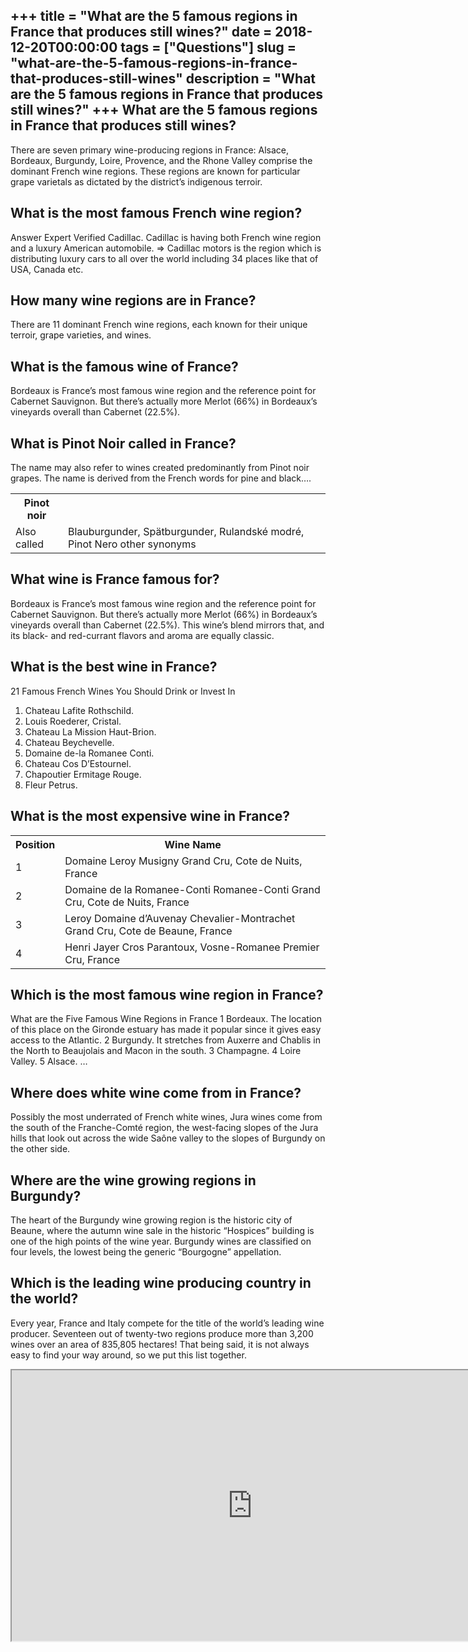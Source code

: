 +++
title = "What are the 5 famous regions in France that produces still wines?"
date = 2018-12-20T00:00:00
tags = ["Questions"]
slug = "what-are-the-5-famous-regions-in-france-that-produces-still-wines"
description = "What are the 5 famous regions in France that produces still wines?"
+++
What are the 5 famous regions in France that produces still wines?
------------------------------------------------------------------

There are seven primary wine-producing regions in France: Alsace, Bordeaux, Burgundy, Loire, Provence, and the Rhone Valley comprise the dominant French wine regions. These regions are known for particular grape varietals as dictated by the district’s indigenous terroir.

What is the most famous French wine region?
-------------------------------------------

Answer Expert Verified Cadillac. Cadillac is having both French wine region and a luxury American automobile. =&gt; Cadillac motors is the region which is distributing luxury cars to all over the world including 34 places like that of USA, Canada etc.

How many wine regions are in France?
------------------------------------

There are 11 dominant French wine regions, each known for their unique terroir, grape varieties, and wines.

What is the famous wine of France?
----------------------------------

Bordeaux is France’s most famous wine region and the reference point for Cabernet Sauvignon. But there’s actually more Merlot (66%) in Bordeaux’s vineyards overall than Cabernet (22.5%).

What is Pinot Noir called in France?
------------------------------------

The name may also refer to wines created predominantly from Pinot noir grapes. The name is derived from the French words for pine and black….

<table><tr><th>Pinot noir</th></tr><tr><td>Also called</td><td>Blauburgunder, Spätburgunder, Rulandské modré, Pinot Nero other synonyms</td></tr></table>

What wine is France famous for?
-------------------------------

Bordeaux is France’s most famous wine region and the reference point for Cabernet Sauvignon. But there’s actually more Merlot (66%) in Bordeaux’s vineyards overall than Cabernet (22.5%). This wine’s blend mirrors that, and its black- and red-currant flavors and aroma are equally classic.

What is the best wine in France?
--------------------------------

21 Famous French Wines You Should Drink or Invest In

1. Chateau Lafite Rothschild.
2. Louis Roederer, Cristal.
3. Chateau La Mission Haut-Brion.
4. Chateau Beychevelle.
5. Domaine de-la Romanee Conti.
6. Chateau Cos D’Estournel.
7. Chapoutier Ermitage Rouge.
8. Fleur Petrus.

What is the most expensive wine in France?
------------------------------------------

<table><tr><th>Position</th><th>Wine Name</th></tr><tr><td>1</td><td>Domaine Leroy Musigny Grand Cru, Cote de Nuits, France</td></tr><tr><td>2</td><td>Domaine de la Romanee-Conti Romanee-Conti Grand Cru, Cote de Nuits, France</td></tr><tr><td>3</td><td>Leroy Domaine d’Auvenay Chevalier-Montrachet Grand Cru, Cote de Beaune, France</td></tr><tr><td>4</td><td>Henri Jayer Cros Parantoux, Vosne-Romanee Premier Cru, France</td></tr></table>

Which is the most famous wine region in France?
-----------------------------------------------

What are the Five Famous Wine Regions in France 1 Bordeaux. The location of this place on the Gironde estuary has made it popular since it gives easy access to the Atlantic. 2 Burgundy. It stretches from Auxerre and Chablis in the North to Beaujolais and Macon in the south. 3 Champagne. 4 Loire Valley. 5 Alsace. …

Where does white wine come from in France?
------------------------------------------

Possibly the most underrated of French white wines, Jura wines come from the south of the Franche-Comté region, the west-facing slopes of the Jura hills that look out across the wide Saône valley to the slopes of Burgundy on the other side.

Where are the wine growing regions in Burgundy?
-----------------------------------------------

The heart of the Burgundy wine growing region is the historic city of Beaune, where the autumn wine sale in the historic “Hospices” building is one of the high points of the wine year. Burgundy wines are classified on four levels, the lowest being the generic “Bourgogne” appellation.

Which is the leading wine producing country in the world?
---------------------------------------------------------

Every year, France and Italy compete for the title of the world’s leading wine producer. Seventeen out of twenty-two regions produce more than 3,200 wines over an area of 835,805 hectares! That being said, it is not always easy to find your way around, so we put this list together.

<iframe allow="accelerometer; autoplay; clipboard-write; encrypted-media; gyroscope; picture-in-picture" allowfullscreen="" class="__youtube_prefs__  epyt-is-override  no-lazyload" data-no-lazy="1" data-origheight="433" data-origwidth="770" data-skipgform_ajax_framebjll="" height="433" id="_ytid_10168" loading="lazy" src="https://www.youtube.com/embed/Bb9txA41qwI?enablejsapi=1&autoplay=0&cc_load_policy=0&cc_lang_pref=&iv_load_policy=1&loop=0&modestbranding=0&rel=1&fs=1&playsinline=0&autohide=2&theme=dark&color=red&controls=1&" title="YouTube player" width="770"></iframe>